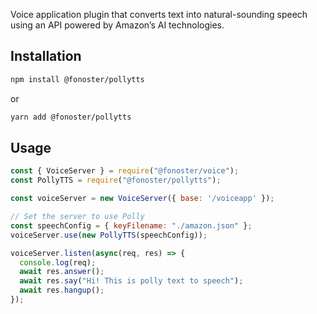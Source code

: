 Voice application plugin that converts text into natural-sounding speech using an API powered by Amazon’s AI technologies.

## Installation

```bash
npm install @fonoster/pollytts
```

or

```bash
yarn add @fonoster/pollytts
```

## Usage

```javascript
const { VoiceServer } = require("@fonoster/voice");
const PollyTTS = require("@fonoster/pollytts");

const voiceServer = new VoiceServer({ base: '/voiceapp' });

// Set the server to use Polly
const speechConfig = { keyFilename: "./amazon.json" };
voiceServer.use(new PollyTTS(speechConfig));

voiceServer.listen(async(req, res) => {
  console.log(req);
  await res.answer();
  await res.say("Hi! This is polly text to speech");
  await res.hangup();
});
```
